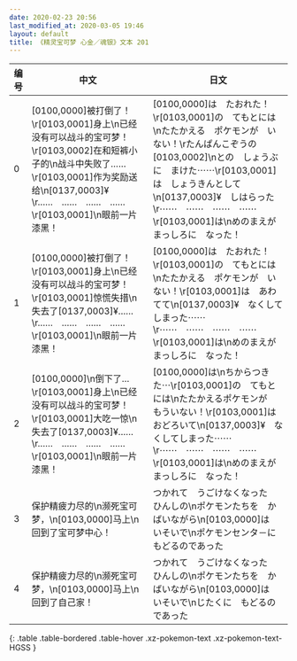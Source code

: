 ```yaml
---
date: 2020-02-23 20:56
last_modified_at: 2020-03-05 19:46
layout: default
title: 《精灵宝可梦 心金／魂银》文本 201
---
```

| 编号 | 中文 | 日文 |
| ---- | ---- | ---- |
| 0 | [0100,0000]被打倒了！\r[0103,0001]身上\n已经没有可以战斗的宝可梦！\r[0103,0002]在和短裤小子的\n战斗中失败了……\r[0103,0001]作为奖励送给\n[0137,0003]¥\r……　……　……　……\r[0103,0001]\n眼前一片漆黑！ | [0100,0000]は　たおれた！\r[0103,0001]の　てもとには\nたたかえる　ポケモンが　いない！\rたんぱんこぞうの　[0103,0002]\nとの　しょうぶに　まけた⋯⋯\r[0103,0001]は　しょうきんとして\n[0137,0003]¥　しはらった\r⋯⋯　⋯⋯　⋯⋯　⋯⋯\r[0103,0001]は\nめのまえが　まっしろに　なった！ |
| 1 | [0100,0000]被打倒了！\r[0103,0001]身上\n已经没有可以战斗的宝可梦！\r[0103,0001]惊慌失措\n失去了[0137,0003]¥……\r……　……　……　……\r[0103,0001]\n眼前一片漆黑！ | [0100,0000]は　たおれた！\r[0103,0001]の　てもとには\nたたかえる　ポケモンが　いない！\r[0103,0001]は　あわてて\n[0137,0003]¥　なくしてしまった⋯⋯\r⋯⋯　⋯⋯　⋯⋯　⋯⋯\r[0103,0001]は\nめのまえが　まっしろに　なった！ |
| 2 | [0100,0000]\n倒下了…\r[0103,0001]身上\n已经没有可以战斗的宝可梦！\r[0103,0001]大吃一惊\n失去了[0137,0003]¥……\r……　……　……　……\r[0103,0001]\n眼前一片漆黑！ | [0100,0000]は\nちからつきた⋯\r[0103,0001]の　てもとには\nたたかえるポケモンが　もういない！\r[0103,0001]は　おどろいて\n[0137,0003]¥　なくしてしまった⋯⋯\r⋯⋯　⋯⋯　⋯⋯　⋯⋯\r[0103,0001]は\nめのまえが　まっしろに　なった！ |
| 3 | 保护精疲力尽的\n濒死宝可梦，\n[0103,0000]马上\n回到了宝可梦中心！ | つかれて　うごけなくなった　ひんしの\nポケモンたちを　かばいながら\n[0103,0000]は　いそいで\nポケモンセンタ－に　もどるのであった |
| 4 | 保护精疲力尽的\n濒死宝可梦，\n[0103,0000]马上\n回到了自己家！ | つかれて　うごけなくなった　ひんしの\nポケモンたちを　かばいながら\n[0103,0000]は　いそいで\nじたくに　もどるのであった |
{: .table .table-bordered .table-hover .xz-pokemon-text .xz-pokemon-text-HGSS }